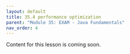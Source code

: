 ```yaml
---
layout: default
title: 35.4 performance optimization
parent: "Module 35: EXAM - Java Fundamentals"
nav_order: 4
---
```


Content for this lesson is coming soon.
